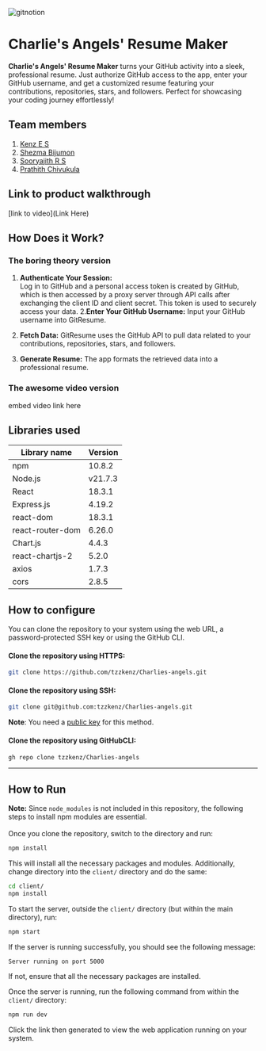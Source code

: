
![gitnotion](https://github.com/user-attachments/assets/079fdd2e-ba20-4a5b-9801-58448e81d8b9)




# Charlie's Angels' Resume Maker
**Charlie's Angels' Resume Maker** turns your GitHub activity into a sleek, professional resume. Just authorize GitHub access to the app, enter your GitHub username, and get a customized resume featuring your contributions, repositories, stars, and followers. Perfect for showcasing your coding journey effortlessly!
## Team members
1. [Kenz E S](https://github.com/tzzkenz)
2. [Shezma Bijumon](https://github.com/shezmabijumon)
3. [Sooryajith R S](https://github.com/sooryajithrs)
4. [Prathith Chivukula](https://github.com/prethith)
## Link to product walkthrough
[link to video](Link Here)
## How Does it Work?
### The boring theory version
1. **Authenticate Your Session:**\
Log in to GitHub and a personal access token is created by GitHub, which is then accessed by a proxy server through API calls after exchanging the client ID and client secret. This token is used to securely access your data.
2.**Enter Your GitHub Username:** Input your GitHub username into GitResume.
3. **Fetch Data:** GitResume uses the GitHub API to pull data related to your contributions, repositories, stars, and followers.

4. **Generate Resume:** The app formats the retrieved data into a professional resume.
### The awesome video version
embed video link here
## Libraries used
| Library name    | Version |
| -------- | ------- |
| npm  | 10.8.2    |
| Node.js | v21.7.3     |
| React    | 18.3.1    |
| Express.js | 4.19.2 | 
| react-dom | 18.3.1 | 
| react-router-dom | 6.26.0 | 
| Chart.js | 4.4.3 | 
| react-chartjs-2 | 5.2.0 | 
| axios | 1.7.3 | 
| cors | 2.8.5 | 

## How to configure
You can clone the repository to your system using the web URL, a password-protected SSH key or using the GitHub CLI. 

#### Clone the repository using HTTPS: 
```bash
git clone https://github.com/tzzkenz/Charlies-angels.git
```
#### Clone the repository using SSH: 
```bash
git clone git@github.com:tzzkenz/Charlies-angels.git
```
**Note**: You need a [public key](https://github.com/settings/ssh/new) for this method. 

#### Clone the repository using GitHubCLI: 
```bash
gh repo clone tzzkenz/Charlies-angels
```
---
## How to Run
**Note:** Since `node_modules` is not included in this repository, the following steps to install npm modules are essential.  
<br>
Once you clone the repository, switch to the directory and run: 
```bash
npm install
```
This will install all the necessary packages and modules. Additionally, change directory into the `client/` directory and do the same:
```bash
cd client/
npm install
```
To start the server, outside the `client/` directory (but within the main directory), run: 
```bash
npm start
```
If the server is running successfully, you should see the following message: 
```
Server running on port 5000
```
If not, ensure that all the necessary packages are installed. 

Once the server is running, run the following command from within the `client/` directory: 
```bash
npm run dev
```
Click the link then generated to view the web application running on your system. 
